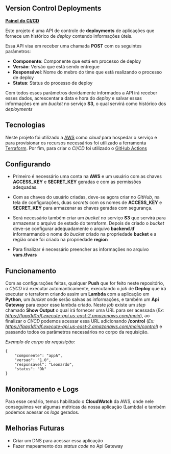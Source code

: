 ## Version Control Deployments

[**Painel do CI/CD**](https://github.com/leonardosmartins/version-control-deployments/actions)


Este projeto é uma API de controle de **deployments** de aplicações que fornece um histórico de *deploy* contendo informações úteis.

Essa API visa em receber uma chamada **POST** com os seguintes parâmetros:

 * **Componente**: Componente que está em processo de deploy
 * **Versão**: Versão que está sendo entregue
 * **Responsável**: Nome do mebro do time que está realizando o processo de deploy
 * **Status**: Status do processo de deploy

Com todos esses parâmetros devidamente informados a API irá receber esses dados, acrescentar a data e hora do *deploy* e salvar essas informações em um *bucket* no serviço **S3**, o qual servirá como histórico dos *deployments*

## Tecnologias

Neste projeto foi utilizado a [AWS](https://aws.amazon.com/pt/) como *cloud* para hospedar o serviço e para provisionar os recursos necessários foi utilizado a ferramenta [Terraform](https://www.terraform.io/). Por fim, para criar o *CI/CD* foi utilizado o [GitHub Actions](https://github.com/features/actions)

## Configurando

* Primeiro é necessário uma conta na **AWS** e um usuário com as chaves **ACCESS_KEY** e **SECRET_KEY** geradas e com as permissões adequadas.

* Com as chaves do usuário criadas, deve-se agora criar no *GitHub*, na tela de configurações, duas *secrets* com os nomes de **ACCESS_KEY** e **SECRET_KEY** para armazenar as chaves geradas com segurança.

* Será necessário também criar um *bucket* no serviço **S3** que servirá para armazenar o arquivo de estado do terraform. Depois de criado o *bucket* deve-se configurar adequadamente o arquivo **backend.tf** informarmando o nome do *bucket* criado na propriedade **bucket** e a região onde foi criado na propriedade **region**

* Para finalizar é necessário preencher as informações no arquivo **vars.tfvars**

## Funcionamento

Com as configurações feitas, qualquer **Push** que for feito neste repositório, o *CI/CD* irá executar automanticamente, executando o *job* de **Deploy** que irá executar o terraform criando assim um **Lambda** com a aplicação em **Python**, um *bucket* onde serão salvas as informações, e também um **Api Gateway** para expor esse lambda criado. Neste *job* existe um *step* chamado **Show Output** o qual irá fornecer uma URL para ser acessada (*Ex: https://faao1d1rdf.execute-api.us-east-2.amazonaws.com/main*), ao finalizar o *CI/CD* podemos acessar essa URL adicionando **/control** (*Ex: https://faao1d1rdf.execute-api.us-east-2.amazonaws.com/main/control*) e passando todos os parâmetros necessários no corpo da requisição.

*Exemplo de corpo da requisição:*

```
{
	"componente": "appA",
	"versao": "1.0",
	"responsavel": "Leonardo",
	"status": "Ok"
}
```

## Monitoramento e Logs

Para esse cenário, temos habilitado o **CloudWatch** da AWS, onde nele conseguimos ver algumas métricas da nossa aplicação (Lambda) e também podemos acessar os *logs* gerados.

## Melhorias Futuras

* Criar um DNS para acessar essa aplicação
* Fazer mapeamento dos *status code* no Api Gateway

